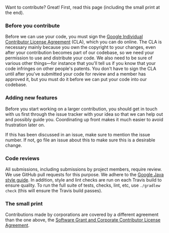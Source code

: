 Want to contribute? Great! First, read this page (including the small print at
the end).

### Before you contribute

Before we can use your code, you must sign the [Google Individual Contributor
License Agreement](https://cla.developers.google.com/about/google-individual)
(CLA), which you can do online. The CLA is necessary mainly because you own the
copyright to your changes, even after your contribution becomes part of our
codebase, so we need your permission to use and distribute your code. We also
need to be sure of various other things—for instance that you'll tell us if you
know that your code infringes on other people's patents. You don't have to sign
the CLA until after you've submitted your code for review and a member has
approved it, but you must do it before we can put your code into our codebase.

### Adding new features

Before you start working on a larger contribution, you should get in touch with
us first through the issue tracker with your idea so that we can help out and
possibly guide you. Coordinating up front makes it much easier to avoid
frustration later on.

If this has been discussed in an issue, make sure to mention the issue number.
If not, go file an issue about this to make sure this is a desirable change.

### Code reviews

All submissions, including submissions by project members, require review. We
use GitHub pull requests for this purpose. We adhere to the
[Google Java style guide](https://google.github.io/styleguide/javaguide.html).
In addition, style and lint checks are run on each Travis build to ensure quality. To run the full
suite of tests, checks, lint, etc, use `./gradlew check` (this will ensure the Travis build passes).

### The small print

Contributions made by corporations are covered by a different agreement than the
one above, the [Software Grant and Corporate Contributor License
Agreement](https://cla.developers.google.com/about/google-corporate).
